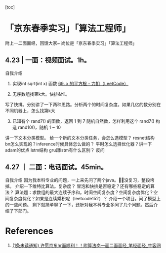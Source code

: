 [toc]

# 「京东春季实习」「算法工程师」

附上一二面面经，回馈大家~ 岗位是「京东春季实习」「算法工程师」

## 4.23 | 一面：视频面试。1h。

自我介绍

1. 实现int sqrt(int x) 函数 [69. x 的平方根 - 力扣（LeetCode）](https://leetcode-cn.com/problems/sqrtx/)

2.  无序数组找第k大。快排&堆。

写了快排。分别讲了一下两种思路。分析两个的时间复杂度。如果几亿的数分别在不同机器上，怎么找第k大

3. 已知有个 rand7() 的函数，返回 1 到 7 随机自然数，怎样利用这个 rand7() 构造 rand10()，随机 1 ~ 10

讲一下文本分类模型。
给一个新的文本分类任务，会怎么选模型？
resnet结构
bn怎么实现的？inference时候具体怎么做的？
平时怎么选择优化器？讲一下adam的优点
lstm结构
gru跟lstm有什么区别？
反问

## 4.27 ｜ 二面：电话面试。45min。
自我介绍
因为我本科专业的问题，一上来先问了两个java。🤦‍♀️没复习，整段垮掉。
介绍一下维特比算法。复杂度？
冒泡和快排是否稳定？还有哪些稳定的算法？
算法题：求数组的最大连续子序和。时间空间复杂度？空间复杂度优化？空间复杂度优化？如果是连续乘积呢（leetcode152）？
介绍一个项目。问了模型上的一些问题。
剩下就简单聊了一下，还针对我本科专业多问了几个问题。然后介绍了下部门。

# References
1. [(1条未读通知) 许愿京东hr面顺利！！附算法岗一面二面面经_笔经面经_牛客网](https://www.nowcoder.com/discuss/419811)
